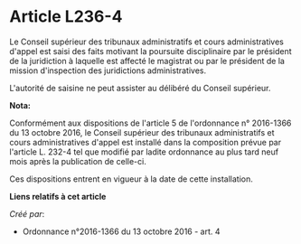 # Article L236-4

Le Conseil supérieur des tribunaux administratifs et cours administratives d'appel est saisi des faits motivant la poursuite
disciplinaire par le président de la juridiction à laquelle est affecté le magistrat ou par le président de la mission
d'inspection des juridictions administratives.

L'autorité de saisine ne peut assister au délibéré du Conseil supérieur.

**Nota:**

Conformément aux dispositions de l'article 5 de l'ordonnance n° 2016-1366 du 13 octobre 2016, le Conseil supérieur des
tribunaux administratifs et cours administratives d'appel est installé dans la composition prévue par l'article L. 232-4 tel
que modifié par ladite ordonnance au plus tard neuf mois après la publication de celle-ci. 

Ces dispositions entrent en vigueur à la date de cette installation.

**Liens relatifs à cet article**

_Créé par_:

  - Ordonnance n°2016-1366 du 13 octobre 2016 - art. 4
